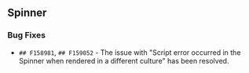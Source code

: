 ##  Spinner

###    Bug Fixes

- `## F158981`, `## F159052` - The issue with "Script error occurred in the Spinner when rendered in a different culture" has been resolved.
